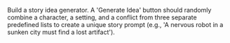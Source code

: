 Build a story idea generator. A 'Generate Idea' button should randomly combine a character, a setting, and a conflict from three separate predefined lists to create a unique story prompt (e.g., 'A nervous robot in a sunken city must find a lost artifact').
